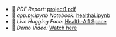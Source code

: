 - 📄 *PDF Report:* [project1.pdf](project1.pdf)
- 📓 *app.py.ipynb Notebook:* [healthai.ipynb](healthai.ipynb)
- 🤖 *Live Hugging Face:* [Health-AI1 Space](https://huggingface.co/spaces/RAJASEKAR1/health-ai1)
- 🎥 *Demo Video:* [Watch here](https://github.com/23ucs580-spec/HEALTHI-AI-222003/releases/download/v1.0.0/demo.vedio.1.1.mp4)
